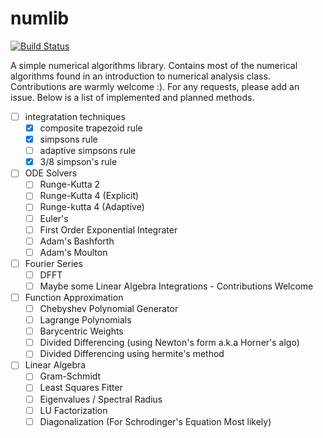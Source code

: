 # numlib
[![Build Status](https://travis-ci.com/luke-bhan/numlib.svg?branch=master)](https://travis-ci.com/luke-bhan/numlib)

A simple numerical algorithms library. Contains most of the numerical algorithms found in an introduction to numerical analysis class. Contributions are warmly welcome :). For any requests, please add an issue. Below is a list of implemented and planned methods. 

- [ ] integratation techniques
    - [x] composite trapezoid rule
    - [x] simpsons rule
    - [ ] adaptive simpsons rule
    - [x] 3/8 simpson's rule
- [ ] ODE Solvers
    - [ ] Runge-Kutta 2
    - [ ] Runge-Kutta 4 (Explicit)
    - [ ] Runge-kutta 4 (Adaptive)
    - [ ] Euler's 
    - [ ] First Order Exponential Integrater
    - [ ] Adam's Bashforth
    - [ ] Adam's Moulton
- [ ] Fourier Series
    - [ ] DFFT
    - [ ] Maybe some Linear Algebra Integrations - Contributions Welcome
- [ ] Function Approximation
    - [ ] Chebyshev Polynomial Generator
    - [ ] Lagrange Polynomials
    - [ ] Barycentric Weights
    - [ ] Divided Differencing (using Newton's form a.k.a Horner's algo)
    - [ ] Divided Differencing using hermite's method
- [ ] Linear Algebra
    - [ ] Gram-Schmidt
    - [ ] Least Squares Fitter
    - [ ] Eigenvalues / Spectral Radius 
    - [ ] LU Factorization
    - [ ] Diagonalization (For Schrodinger's Equation Most likely)
